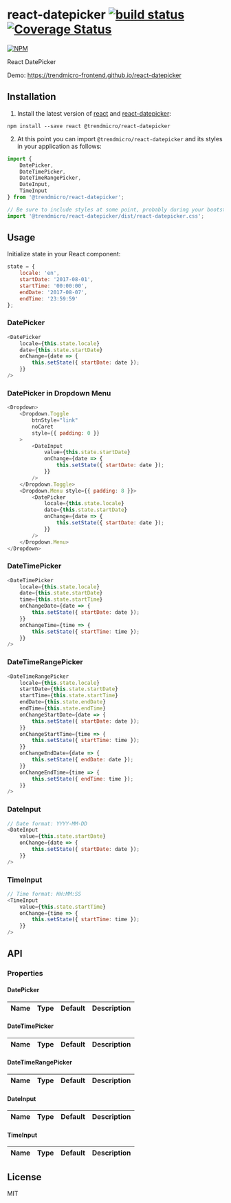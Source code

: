 # react-datepicker [![build status](https://travis-ci.org/trendmicro-frontend/react-datepicker.svg?branch=master)](https://travis-ci.org/trendmicro-frontend/react-datepicker) [![Coverage Status](https://coveralls.io/repos/github/trendmicro-frontend/react-datepicker/badge.svg?branch=master)](https://coveralls.io/github/trendmicro-frontend/react-datepicker?branch=master)

[![NPM](https://nodei.co/npm/@trendmicro/react-datepicker.png?downloads=true&stars=true)](https://nodei.co/npm/@trendmicro/react-datepicker/)

React DatePicker

Demo: https://trendmicro-frontend.github.io/react-datepicker

## Installation

1. Install the latest version of [react](https://github.com/facebook/react) and [react-datepicker](https://github.com/trendmicro-frontend/react-datepicker):

  ```
  npm install --save react @trendmicro/react-datepicker
  ```

2. At this point you can import `@trendmicro/react-datepicker` and its styles in your application as follows:

  ```js
  import {
      DatePicker,
      DateTimePicker,
      DateTimeRangePicker,
      DateInput,
      TimeInput
  } from '@trendmicro/react-datepicker';

  // Be sure to include styles at some point, probably during your bootstraping
  import '@trendmicro/react-datepicker/dist/react-datepicker.css';
  ```

## Usage

Initialize state in your React component:
```js
state = {
    locale: 'en',
    startDate: '2017-08-01',
    startTime: '00:00:00',
    endDate: '2017-08-07',
    endTime: '23:59:59'
};
```

### DatePicker

```js
<DatePicker
    locale={this.state.locale}
    date={this.state.startDate}
    onChange={date => {
        this.setState({ startDate: date });
    }}
/>
```

### DatePicker in Dropdown Menu

```js
<Dropdown>
    <Dropdown.Toggle
        btnStyle="link"
        noCaret
        style={{ padding: 0 }}
    >
        <DateInput
            value={this.state.startDate}
            onChange={date => {
                this.setState({ startDate: date });
            }}
        />
    </Dropdown.Toggle>
    <Dropdown.Menu style={{ padding: 8 }}>
        <DatePicker
            locale={this.state.locale}
            date={this.state.startDate}
            onChange={date => {
                this.setState({ startDate: date });
            }}
        />
    </Dropdown.Menu>
</Dropdown>
```

### DateTimePicker

```js
<DateTimePicker
    locale={this.state.locale}
    date={this.state.startDate}
    time={this.state.startTime}
    onChangeDate={date => {
        this.setState({ startDate: date });
    }}
    onChangeTime={time => {
        this.setState({ startTime: time });
    }}
/>
```

### DateTimeRangePicker

```js
<DateTimeRangePicker
    locale={this.state.locale}
    startDate={this.state.startDate}
    startTime={this.state.startTime}
    endDate={this.state.endDate}
    endTime={this.state.endTime}
    onChangeStartDate={date => {
        this.setState({ startDate: date });
    }}
    onChangeStartTime={time => {
        this.setState({ startTime: time });
    }}
    onChangeEndDate={date => {
        this.setState({ endDate: date });
    }}
    onChangeEndTime={time => {
        this.setState({ endTime: time });
    }}
/>
```

### DateInput

```js
// Date format: YYYY-MM-DD
<DateInput
    value={this.state.startDate}
    onChange={date => {
        this.setState({ startDate: date });
    }}
/>
```

### TimeInput

```js
// Time format: HH:MM:SS
<TimeInput
    value={this.state.startTime}
    onChange={time => {
        this.setState({ startTime: time });
    }}
/>
```

## API

### Properties

#### DatePicker

Name | Type | Default | Description 
:--- | :--- | :------ | :----------

#### DateTimePicker

Name | Type | Default | Description 
:--- | :--- | :------ | :----------

#### DateTimeRangePicker

Name | Type | Default | Description 
:--- | :--- | :------ | :----------

#### DateInput

Name | Type | Default | Description 
:--- | :--- | :------ | :----------

#### TimeInput

Name | Type | Default | Description 
:--- | :--- | :------ | :----------

## License

MIT
